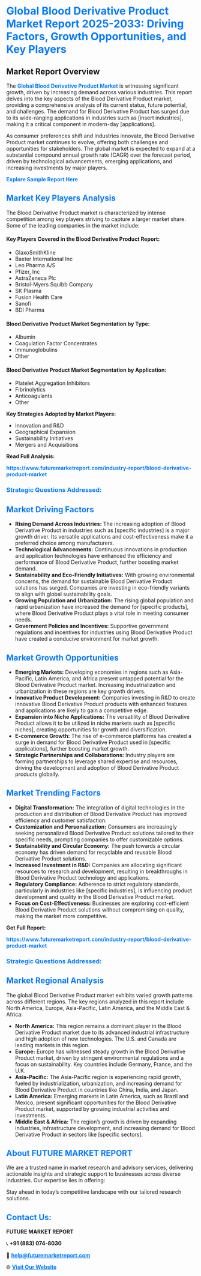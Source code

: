 <h1 style="color: #007BFF;">Global Blood Derivative Product Market Report 2025-2033: Driving Factors, Growth Opportunities, and Key Players</h1>

<section id="overview">
<h2>Market Report Overview</h2>
<p>The <a href="https://www.futuremarketreport.com/industry-report/blood-derivative-product-market" style="color: #007BFF; text-decoration: none;"><strong>Global Blood Derivative Product Market</strong></a> is witnessing significant growth, driven by increasing demand across various industries. This report delves into the key aspects of the Blood Derivative Product market, providing a comprehensive analysis of its current status, future potential, and challenges. The demand for Blood Derivative Product has surged due to its wide-ranging applications in industries such as [insert industries], making it a critical component in modern-day [applications].</p>
<p>As consumer preferences shift and industries innovate, the Blood Derivative Product market continues to evolve, offering both challenges and opportunities for stakeholders. The global market is expected to expand at a substantial compound annual growth rate (CAGR) over the forecast period, driven by technological advancements, emerging applications, and increasing investments by major players.</p>
</section>

<section id="overview">
<p><a href="https://www.futuremarketreport.com/request-sample/reportId=78849" style="color: #007BFF; text-decoration: none;"><strong>Explore Sample Report Here</strong></a></p>
</section>

<section id="key-players">
<h2 style="color: #007BFF;">Market Key Players Analysis</h2>
<p>The Blood Derivative Product market is characterized by intense competition among key players striving to capture a larger market share. Some of the leading companies in the market include:</p>
<h4>Key Players Covered in the Blood Derivative Product Report:</h4>
<ul><li>GlaxoSmithKline</li><li>Baxter International Inc</li><li>Leo Pharma A/S</li><li>Pfizer, Inc</li><li>AstraZeneca Plc</li><li>Bristol-Myers Squibb Company</li><li>SK Plasma</li><li>Fusion Health Care</li><li>Sanofi</li><li>BDI Pharma</li></ul>
<h4>Blood Derivative Product Market Segmentation by Type:</h4>
<ul><li>Albumin</li><li>Coagulation Factor Concentrates</li><li>Immunoglobulins</li><li>Other</li></ul>

<h4>Blood Derivative Product Market Segmentation by Application:</h4>
<ul><li>Platelet Aggregation Inhibitors</li><li>Fibrinolytics</li><li>Anticoagulants</li><li>Other</li></ul>
<p><strong>Key Strategies Adopted by Market Players:</strong></p>
<ul>
<li>Innovation and R&D</li>
<li>Geographical Expansion</li>
<li>Sustainability Initiatives</li>
<li>Mergers and Acquisitions</li>
</ul>
</section>

<section>
<p><strong>Read Full Analysis: </strong></p><a href="https://www.futuremarketreport.com/industry-report/blood-derivative-product-market" style="color: #007BFF; text-decoration: none;"><strong>https://www.futuremarketreport.com/industry-report/blood-derivative-product-market</strong></a>
<h3 style="color: #007BFF;">Strategic Questions Addressed:</h3>
</section>

<section id="driving-factors">
<h2 style="color: #007BFF;">Market Driving Factors</h2>
<ul>
<li><strong>Rising Demand Across Industries:</strong> The increasing adoption of Blood Derivative Product in industries such as [specific industries] is a major growth driver. Its versatile applications and cost-effectiveness make it a preferred choice among manufacturers.</li>
<li><strong>Technological Advancements:</strong> Continuous innovations in production and application technologies have enhanced the efficiency and performance of Blood Derivative Product, further boosting market demand.</li>
<li><strong>Sustainability and Eco-Friendly Initiatives:</strong> With growing environmental concerns, the demand for sustainable Blood Derivative Product solutions has surged. Companies are investing in eco-friendly variants to align with global sustainability goals.</li>
<li><strong>Growing Population and Urbanization:</strong> The rising global population and rapid urbanization have increased the demand for [specific products], where Blood Derivative Product plays a vital role in meeting consumer needs.</li>
<li><strong>Government Policies and Incentives:</strong> Supportive government regulations and incentives for industries using Blood Derivative Product have created a conducive environment for market growth.</li>
</ul>
</section>

<section id="growth-opportunities">
<h2 style="color: #007BFF;">Market Growth Opportunities</h2>
<ul>
<li><strong>Emerging Markets:</strong> Developing economies in regions such as Asia-Pacific, Latin America, and Africa present untapped potential for the Blood Derivative Product market. Increasing industrialization and urbanization in these regions are key growth drivers.</li>
<li><strong>Innovative Product Development:</strong> Companies investing in R&D to create innovative Blood Derivative Product products with enhanced features and applications are likely to gain a competitive edge.</li>
<li><strong>Expansion into Niche Applications:</strong> The versatility of Blood Derivative Product allows it to be utilized in niche markets such as [specific niches], creating opportunities for growth and diversification.</li>
<li><strong>E-commerce Growth:</strong> The rise of e-commerce platforms has created a surge in demand for Blood Derivative Product used in [specific applications], further boosting market growth.</li>
<li><strong>Strategic Partnerships and Collaborations:</strong> Industry players are forming partnerships to leverage shared expertise and resources, driving the development and adoption of Blood Derivative Product products globally.</li>
</ul>
</section>

<section id="trending-factors">
<h2 style="color: #007BFF;">Market Trending Factors</h2>
<ul>
<li><strong>Digital Transformation:</strong> The integration of digital technologies in the production and distribution of Blood Derivative Product has improved efficiency and customer satisfaction.</li>
<li><strong>Customization and Personalization:</strong> Consumers are increasingly seeking personalized Blood Derivative Product solutions tailored to their specific needs, prompting companies to offer customizable options.</li>
<li><strong>Sustainability and Circular Economy:</strong> The push towards a circular economy has driven demand for recyclable and reusable Blood Derivative Product solutions.</li>
<li><strong>Increased Investment in R&D:</strong> Companies are allocating significant resources to research and development, resulting in breakthroughs in Blood Derivative Product technology and applications.</li>
<li><strong>Regulatory Compliance:</strong> Adherence to strict regulatory standards, particularly in industries like [specific industries], is influencing product development and quality in the Blood Derivative Product market.</li>
<li><strong>Focus on Cost-Effectiveness:</strong> Businesses are exploring cost-efficient Blood Derivative Product solutions without compromising on quality, making the market more competitive.</li>
</ul>
</section>

<section>
<p><strong>Get Full Report: </strong></p><a href="https://www.futuremarketreport.com/industry-report/blood-derivative-product-market" style="color: #007BFF; text-decoration: none;"><strong>https://www.futuremarketreport.com/industry-report/blood-derivative-product-market</strong></a>
<h3 style="color: #007BFF;">Strategic Questions Addressed:</h3>
</section>


<section id="regional-analysis">
<h2 style="color: #007BFF;">Market Regional Analysis</h2>
<p>The global Blood Derivative Product market exhibits varied growth patterns across different regions. The key regions analyzed in this report include North America, Europe, Asia-Pacific, Latin America, and the Middle East & Africa:</p>
<ul>
<li><strong>North America:</strong> This region remains a dominant player in the Blood Derivative Product market due to its advanced industrial infrastructure and high adoption of new technologies. The U.S. and Canada are leading markets in this region.</li>
<li><strong>Europe:</strong> Europe has witnessed steady growth in the Blood Derivative Product market, driven by stringent environmental regulations and a focus on sustainability. Key countries include Germany, France, and the U.K.</li>
<li><strong>Asia-Pacific:</strong> The Asia-Pacific region is experiencing rapid growth, fueled by industrialization, urbanization, and increasing demand for Blood Derivative Product in countries like China, India, and Japan.</li>
<li><strong>Latin America:</strong> Emerging markets in Latin America, such as Brazil and Mexico, present significant opportunities for the Blood Derivative Product market, supported by growing industrial activities and investments.</li>
<li><strong>Middle East & Africa:</strong> The region’s growth is driven by expanding industries, infrastructure development, and increasing demand for Blood Derivative Product in sectors like [specific sectors].</li>
</ul>
</section>

<footer>
<h2 style="color: #007BFF;">About FUTURE MARKET REPORT</h2>
<p>We are a trusted name in market research and advisory services, delivering actionable insights and strategic support to businesses across diverse industries. Our expertise lies in offering:</p>

<p>Stay ahead in today’s competitive landscape with our tailored research solutions.</p>

<h2 style="color: #007BFF;">Contact Us:</h2>
<p><strong>FUTURE MARKET REPORT</strong></p>
<p>📞 <strong>+91 (883) 074-8030</strong></p>
<p>📧 <strong><a href="mailto:help@futuremarketreport.com" style="color: #007BFF;">help@futuremarketreport.com</a></strong></p>
<p>🌐 <strong><a href="https://www.futuremarketreport.com/" style="color: #007BFF;">Visit Our Website</a></strong></p>
</footer>